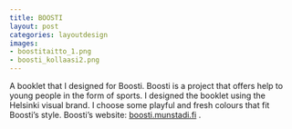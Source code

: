 ```yaml
---
title: BOOSTI
layout: post
categories: layoutdesign
images:
- boostitaitto_1.png
- boosti_kollaasi2.png
---
```


A booklet that I designed for Boosti. Boosti is a project that offers help to young people in the form of sports. I designed the booklet using the Helsinki visual brand. I choose some playful and fresh colours that fit Boosti’s style. Boosti’s website: [boosti.munstadi.fi](http://boosti.munstadi.fi) .